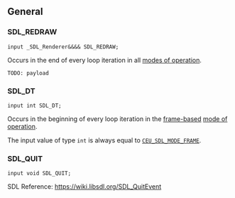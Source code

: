 ## General

### SDL_REDRAW

```ceu
input _SDL_Renderer&&&& SDL_REDRAW;
```

Occurs in the end of every loop iteration in all [modes of operation](#TODO).

`TODO: payload`

### SDL_DT

```ceu
input int SDL_DT;
```

Occurs in the beginning of every loop iteration in the [frame-based](#TODO)
[mode of operation](#TODO).

The input value of type `int` is always equal to [`CEU_SDL_MODE_FRAME`](#TODO).

### SDL_QUIT

```ceu
input void SDL_QUIT;
```

SDL Reference: <https://wiki.libsdl.org/SDL_QuitEvent>
